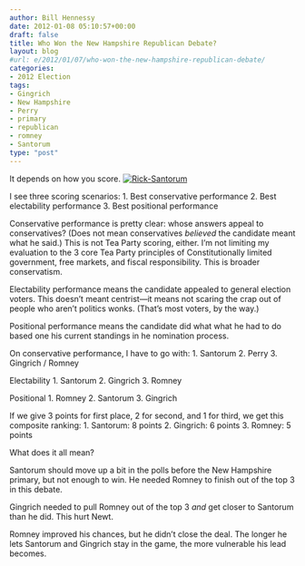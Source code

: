 ```yaml
---
author: Bill Hennessy
date: 2012-01-08 05:10:57+00:00
draft: false
title: Who Won the New Hampshire Republican Debate?
layout: blog
#url: e/2012/01/07/who-won-the-new-hampshire-republican-debate/
categories:
- 2012 Election
tags:
- Gingrich
- New Hampshire
- Perry
- primary
- republican
- romney
- Santorum
type: "post"
---
```


It depends on how you score. [![Rick-Santorum](https://hennessysview.com/wp-content/uploads/2012/01/Rick-Santorum_thumb.jpg)
](https://hennessysview.com/wp-content/uploads/2012/01/Rick-Santorum.jpg)

I see three scoring scenarios:   1. Best conservative performance   2. Best electability performance   3. Best positional performance

Conservative performance is pretty clear: whose answers appeal to conservatives? (Does not mean conservatives _believed_ the candidate meant what he said.) This is not Tea Party scoring, either. I’m not limiting my evaluation to the 3 core Tea Party principles of Constitutionally limited government, free markets, and fiscal responsibility. This is broader conservatism. 

Electability performance means the candidate appealed to general election voters. This doesn’t meant centrist—it means not scaring the crap out of people who aren’t politics wonks. (That’s most voters, by the way.)

Positional performance means the candidate did what what he had to do based one his current standings in he nomination process. 

On conservative performance, I have to go with:   1. Santorum   2. Perry   3. Gingrich / Romney

Electability   1. Santorum   2. Gingrich   3. Romney

Positional   1. Romney   2. Santorum   3. Gingrich

If we give 3 points for first place, 2 for second, and 1 for third, we get this composite ranking:   1. Santorum: 8 points   2. Gingrich: 6 points   3. Romney: 5 points

What does it all mean?

Santorum should move up a bit in the polls before the New Hampshire primary, but not enough to win. He needed Romney to finish out of the top 3 in this debate.

Gingrich needed to pull Romney out of the top 3 _and_ get closer to Santorum than he did. This hurt Newt.

Romney improved his chances, but he didn’t close the deal. The longer he lets Santorum and Gingrich stay in the game, the more vulnerable his lead becomes. 
